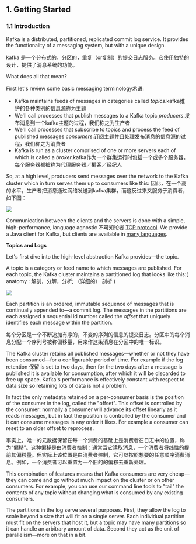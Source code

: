 ## 1. Getting Started

### 1.1 Introduction

Kafka is a distributed, partitioned, replicated commit log service. It provides the functionality of a messaging system, but with a unique design.

kafka 是一个分布式的，分区的，重复（or复制）的提交日志服务。它使用独特的设计，提供了消息系统的功能。

What does all that mean?

First let's review some basic messaging terminology术语:

* Kafka maintains feeds of messages in categories called _topics_.kafka维护的各种类别的信息源称为主题
* We'll call processes that publish messages to a Kafka topic _producers_.发布消息到一个kafka主题的过程，我们称之为生产者
* We'll call processes that subscribe to topics and process the feed of published messages _consumers_.订阅主题并且处理发布消息的信息源的过程，我们称之为消费者
* Kafka is run as a cluster comprised of one or more servers each of which is called a _broker_.kafka作为一个群集运行时包括一个或多个服务器，每个服务器都被称为代理服务器／掮客／经纪人

So, at a high level, producers send messages over the network to the Kafka cluster which in turn serves them up to consumers like this: 因此，在一个高的水平，生产者把消息通过网络发送到kafka集群，而这反过来又服务于消费者，如下图：

![](http://kafka.apache.org/images/producer_consumer.png)

Communication between the clients and the servers is done with a simple, high-performance, language agnostic  不可知论者 [TCP protocol](https://kafka.apache.org/protocol.html). We provide a Java client for Kafka, but clients are available in [many languages](https://cwiki.apache.org/confluence/display/KAFKA/Clients).

**Topics and Logs**

Let's first dive into the high-level abstraction Kafka provides—the topic.

A topic is a category or feed name to which messages are published. For each topic, the Kafka cluster maintains a partitioned log that looks like this:\( anatomy : 解剖，分解，分析; （详细的） 剖析 \)

![](http://kafka.apache.org/images/log_anatomy.png)

Each partition is an ordered, immutable sequence of messages that is continually appended to—a commit log. The messages in the partitions are each assigned a sequential id number called the _offset_ that uniquely identifies each message within the partition.

每个分区是一个不断追加有序的，不变的序列的信息的提交日志。分区中的每个消息分配一个序列号被称偏移量，用来作这条消息在分区中的唯一标识。

The Kafka cluster retains all published messages—whether or not they have been consumed—for a configurable period of time. For example if the log retention 保留 is set to two days, then for the two days after a message is published it is available for consumption, after which it will be discarded to free up space. Kafka's performance is effectively constant with respect to data size so retaining lots of data is not a problem.

In fact the only metadata retained on a per-consumer basis is the position of the consumer in the log, called the "offset". This offset is controlled by the consumer: normally a consumer will advance its offset linearly as it reads messages, but in fact the position is controlled by the consumer and it can consume messages in any order it likes. For example a consumer can reset to an older offset to reprocess.

事实上，唯一的元数据保留在每一个消费的基础上是消费者在日志中的位置，称为“偏移”。这种偏移是由消费者控制：通常当它读取消息，一个消费者将线性的提前其偏移量。但实际上该位置是由消费者控制，它可以按照想要的任意顺序消费消息。例如，一个消费者可以重置为一个旧的的偏移去重新处理。

This combination of features means that Kafka consumers are very cheap—they can come and go without much impact on the cluster or on other consumers. For example, you can use our command line tools to "tail" the contents of any topic without changing what is consumed by any existing consumers.

The partitions in the log serve several purposes. First, they allow the log to scale beyond a size that will fit on a single server. Each individual partition must fit on the servers that host it, but a topic may have many partitions so it can handle an arbitrary amount of data. Second they act as the unit of parallelism—more on that in a bit.

